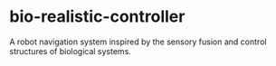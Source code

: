 # bio-realistic-controller
A robot navigation system inspired by the sensory fusion and control structures of biological systems.
